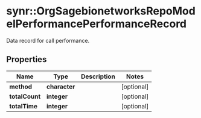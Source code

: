 # synr::OrgSagebionetworksRepoModelPerformancePerformanceRecord

Data record for call performance.

## Properties
Name | Type | Description | Notes
------------ | ------------- | ------------- | -------------
**method** | **character** |  | [optional] 
**totalCount** | **integer** |  | [optional] 
**totalTime** | **integer** |  | [optional] 


